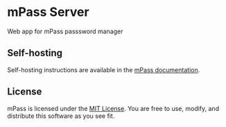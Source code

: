 # mPass Server

Web app for mPass passsword manager

## Self-hosting

Self-hosting instructions are available in the [mPass documentation](https://mpass.dev/resources).

## License

mPass is licensed under the [MIT License](LICENSE). You are free to use, modify, and distribute this software as you see fit.